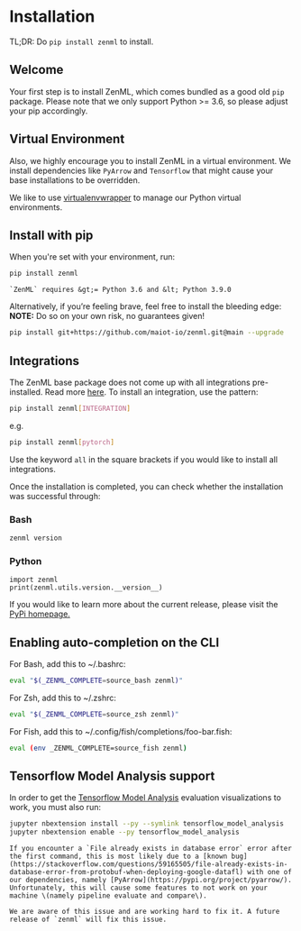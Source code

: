 # Installation

TL;DR: Do `pip install zenml` to install.

## Welcome

Your first step is to install ZenML, which comes bundled as a good old `pip` package. Please note that we only support Python &gt;= 3.6, so please adjust your pip accordingly.

## Virtual Environment

Also, we highly encourage you to install ZenML in a virtual environment. We install dependencies like `PyArrow` and `Tensorflow` that might cause your base installations to be overridden.

We like to use [virtualenvwrapper](https://virtualenvwrapper.readthedocs.io/en/latest/) to manage our Python virtual environments.

## Install with pip

When you're set with your environment, run:

```bash
pip install zenml
```

```text
`ZenML` requires &gt;= Python 3.6 and &lt; Python 3.9.0
```

Alternatively, if you’re feeling brave, feel free to install the bleeding edge: **NOTE:** Do so on your own risk, no guarantees given!

```bash
pip install git+https://github.com/maiot-io/zenml.git@main --upgrade
```

## Integrations

The ZenML base package does not come up with all integrations pre-installed. Read more [here](benefits/integrations.md). To install an integration, use the pattern:

```bash
pip install zenml[INTEGRATION]
```

e.g.

```bash
pip install zenml[pytorch]
```

Use the keyword `all` in the square brackets if you would like to install all integrations.

Once the installation is completed, you can check whether the installation was successful through:

### Bash

```bash
zenml version
```

### Python

```text
import zenml
print(zenml.utils.version.__version__)
```

If you would like to learn more about the current release, please visit the [PyPi homepage.](https://pypi.org/project/zenml)

## Enabling auto-completion on the CLI

For Bash, add this to ~/.bashrc:

```bash
eval "$(_ZENML_COMPLETE=source_bash zenml)"
```

For Zsh, add this to ~/.zshrc:

```bash
eval "$(_ZENML_COMPLETE=source_zsh zenml)"
```

For Fish, add this to ~/.config/fish/completions/foo-bar.fish:

```bash
eval (env _ZENML_COMPLETE=source_fish zenml)
```

## Tensorflow Model Analysis support

In order to get the [Tensorflow Model Analysis](https://github.com/tensorflow/model-analysis) evaluation visualizations to work, you must also run:

```bash
jupyter nbextension install --py --symlink tensorflow_model_analysis
jupyter nbextension enable --py tensorflow_model_analysis
```

```text
If you encounter a `File already exists in database error` error after the first command, this is most likely due to a [known bug](https://stackoverflow.com/questions/59165505/file-already-exists-in-database-error-from-protobuf-when-deploying-google-datafl) with one of our dependencies, namely [PyArrow](https://pypi.org/project/pyarrow/). Unfortunately, this will cause some features to not work on your machine \(namely pipeline evaluate and compare\).

We are aware of this issue and are working hard to fix it. A future release of `zenml` will fix this issue.
```


